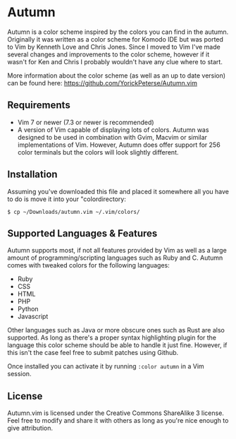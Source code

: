 # Autumn

Autumn is a color scheme inspired by the colors you can find in the autumn.
Originally it was written as a color scheme for Komodo IDE but was ported to
Vim by Kenneth Love and Chris Jones. Since I moved to Vim I've made several
changes and improvements to the color scheme, however if it wasn't for Ken and
Chris I probably wouldn't have any clue where to start.

More information about the color scheme (as well as an up to date version) can
be found here: https://github.com/YorickPeterse/Autumn.vim

## Requirements

* Vim 7 or newer (7.3 or newer is recommended)
* A version of Vim capable of displaying lots of colors. Autumn was designed
  to be used in combination with Gvim, Macvim or similar implementations of
  Vim. However, Autumn does offer support for 256 color terminals but the
  colors will look slightly different.

## Installation

Assuming you've downloaded this file and placed it somewhere all you have to
do is move it into your "colordirectory:

    $ cp ~/Downloads/autumn.vim ~/.vim/colors/

## Supported Languages & Features

Autumn supports most, if not all features provided by Vim as well as a large
amount of programming/scripting languages such as Ruby and C. Autumn comes
with tweaked colors for the following languages:

* Ruby
* CSS
* HTML
* PHP
* Python
* Javascript

Other languages such as Java or more obscure ones such as Rust are also
supported. As long as there's a proper syntax highlighting plugin for the
language this color scheme should be able to handle it just fine. However, if
this isn't the case feel free to submit patches using Github.

Once installed you can activate it by running ``:color autumn`` in a Vim
session.

## License

Autumn.vim is licensed under the Creative Commons ShareAlike 3 license. Feel
free to modify and share it with others as long as you're nice enough to give
attribution.

